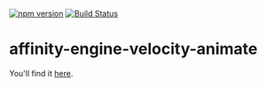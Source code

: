 [![npm version](https://badge.fury.io/js/affinity-engine.svg)](https://badge.fury.io/js/affinity-engine)
[![Build Status](https://travis-ci.org/affinity-engine/affinity-engine-velocity-animate.svg?branch=master)](https://travis-ci.org/affinity-engine/affinity-engine-velocity-animate)

# affinity-engine-velocity-animate

You'll find it [here](http://www.ember.engine/learn).
